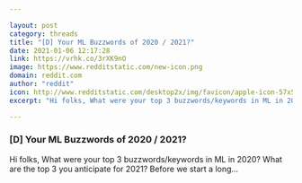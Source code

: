 ```yaml
---

layout: post
category: threads
title: "[D] Your ML Buzzwords of 2020 / 2021?"
date: 2021-01-06 12:17:28
link: https://vrhk.co/3rXK9nO
image: https://www.redditstatic.com/new-icon.png
domain: reddit.com
author: "reddit"
icon: http://www.redditstatic.com/desktop2x/img/favicon/apple-icon-57x57.png
excerpt: "Hi folks, What were your top 3 buzzwords/keywords in ML in 2020? What are the top 3 you anticipate for 2021? Before we start a long..."

---
```


### [D] Your ML Buzzwords of 2020 / 2021?

Hi folks, What were your top 3 buzzwords/keywords in ML in 2020? What are the top 3 you anticipate for 2021? Before we start a long...